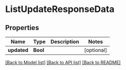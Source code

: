 # ListUpdateResponseData

## Properties
Name | Type | Description | Notes
------------ | ------------- | ------------- | -------------
**updated** | **Bool** |  | [optional] 

[[Back to Model list]](../README.md#documentation-for-models) [[Back to API list]](../README.md#documentation-for-api-endpoints) [[Back to README]](../README.md)



